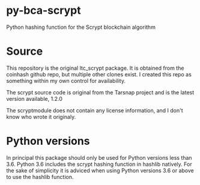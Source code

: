 # py-bca-scrypt
Python hashing function for the Scrypt blockchain algorithm

# Source
This repository is the original ltc_scrypt package. It is obtained from the
coinhash github repo, but multiple other clones exist. I created this repo as
something within my own control for availability.

The scrypt source code is original from the Tarsnap project and is the latest
version available, 1.2.0

The scryptmodule does not contain any license information, and I don't know who
wrote it originaly.

# Python versions
In principal this package should only be used for Python versions less than 3.6.
Python 3.6 includes the scrypt hashing function in hashlib natively. For the
sake of simplicity it is adviced when using Python versions 3.6 or above to use
the hashlib function.

